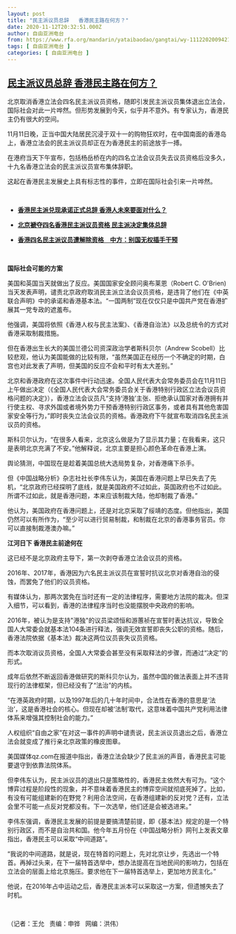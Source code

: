 ```yaml
---
layout: post
title: "民主派议员总辞   香港民主路在何方？"
date: 2020-11-12T20:32:51.000Z
author: 自由亚洲电台
from: https://www.rfa.org/mandarin/yataibaodao/gangtai/wy-11122020094210.html
tags: [ 自由亚洲电台 ]
categories: [ 自由亚洲电台 ]
---
```

<!--1605213171000-->
[民主派议员总辞   香港民主路在何方？](https://www.rfa.org/mandarin/yataibaodao/gangtai/wy-11122020094210.html)
------

<div>
<p>北京取消香港立法会四名民主派议员资格，随即引发民主派议员集体退出立法会，国际社会对此一片哗然。但形势发展到今天，似乎并不意外。有专家认为，香港民主仍有很大的空间。</p><p>11月11日晚，正当中国大陆居民沉浸于双十一的购物狂欢时，在中国南面的香港岛上，香港立法会的民主派议员却正在为香港民主的前途放手一搏。</p><p>在港府当天下午宣布，包括杨岳桥在内的四名立法会议员失去议员资格后没多久，十九名香港立法会的民主派议员宣布集体辞职。</p><p>这起在香港民主发展史上具有标志性的事件，立即在国际社会引来一片哗然。</p><p> </p><ul><li><b><a class="external-link" href="http://www.rfa.org/mandarin/yataibaodao/gangtai/al-11122020082526.html">香港民主派兑现承诺正式总辞 香港人未來要面对什么？</a></b></li></ul><ul><li><b><a class="external-link" href="http://www.rfa.org/mandarin/yataibaodao/gangtai/al-11112020081816.html">北京褫夺四名香港民主派议员资格 民主派决定集体总辞</a></b></li></ul><ul><li><b><a class="external-link" href="http://www.rfa.org/mandarin/Xinwen/4-11112020095823.html">香港四名民主派议员遭解除资格　中方：别国无权插手干预</a></b></li></ul><p> </p><p><b>国际社会可能的方案</b></p><p>美国和英国当天就做出了反应。美国国家安全顾问奥布莱恩（Robert C. O'Brien)当天发表声明，谴责北京政府取消民主派立法会议员资格，是违背了他们在《中英联合声明》中的承诺和香港基本法。“一国两制”现在仅仅只是中国共产党在香港扩展其一党专政的遮羞布。</p><p>他强调，美国将依照《香港人权与民主法案》、《香港自治法》以及总统令的方式对香港采取制裁措施。</p><p>但在香港出生长大的美国兰德公司资深政治学者斯科贝尔（Andrew Scobell）比较悲观，他认为美国能做的比较有限，“虽然美国正在经历一个不确定的时期，白宫也对此发表了声明，但美国的反应不会和平时有太大差别。”</p><p>北京和香港政府在这次事件中行动迅速。全国人民代表大会常务委员会在11月11日上午做出决定（《全国人民代表大会常务委员会关于香港特别行政区立法会议员资格问题的决定》），香港立法会议员凡“支持‘港独’主张、拒绝承认国家对香港拥有并行使主权、寻求外国或者境外势力干预香港特别行政区事务，或者具有其他危害国家安全等行为，”即时丧失立法会议员的资格。香港政府下午就宣布取消四名民主派议员的资格。</p><p>斯科贝尔认为，“在很多人看来，北京这么做是为了显示其力量；在我看来，这只是表明北京充满了不安。”他解释说，北京主要是担心颜色革命在香港上演。</p><p>舆论猜测，中国现在是趁着美国总统大选局势复杂，对香港痛下杀手。</p><p>但《中国战略分析》杂志社社长李伟东认为，美国在香港问题上早已失去了先机，“北京政府已经探明了底线，就是美国政府不过如此，英国政府也不过如此。所谓不过如此，就是香港问题，本来应该制裁大陆，他却制裁了香港。”</p><p>他认为，美国政府在香港问题上，还是对北京采取了绥靖的态度。但他指出，美国仍然可以有所作为，“至少可以进行贸易制裁，和制裁在北京的香港事务官员。你可以直接制裁港澳办嘛。”</p><p><b>江河日下 香港民主前途何在</b></p><p>这已经不是北京政府主导下，第一次剥夺香港立法会议员的资格。</p><p>2016年、2017年，香港因为六名民主派议员在宣誓时抗议北京对香港自治的侵蚀，而罢免了他们的议员资格。</p><p>有媒体认为，那两次罢免在当时还有一定的法律程序，需要地方法院的裁决。但深入细节，可以看到，香港的法律程序当时也没能摆脱中央政府的影响。</p><p>2016年，被认为是支持"港独"的议员梁颂恒和游蕙祯在宣誓时表达抗议，导致全国人大常委会就基本法104条进行释法，强调无效宣誓即丧失公职的资格。随后，香港法院依据《基本法》裁决这两位议员丧失议员资格。</p><p>而本次取消议员资格，全国人大常委会甚至没有采取释法的步骤，而通过“决定”的形式。</p><p>成年后依然不断返回香港做研究的斯科贝尔认为，虽然中国的做法表面上并不违背现行的法律框架，但已经没有了“法治”的内核。</p><p>“在港英政府时期，以及1997年后的几十年时间中，合法性在香港的意思是‘法治’，这是香港社会的核心。但现在却被‘法制’取代，这意味着中国共产党利用法律体系来增强其控制社会的能力。”</p><p>人权组织“自由之家”在对这一事件的声明中谴责说，民主派议员退出之后，香港立法会就变成了推行亲北京政策的橡皮图章。</p><p>美国媒体qz.com在报道中指出，香港立法会缺少了民主派的声音，香港民主可能要退守到依靠法院体系。</p><p>但李伟东认为，民主派议员的退出只是策略性的，香港民主依然大有可为。“这个博弈过程是阶段性的现象，并不意味着香港民主的博弈空间就彻底死掉了。比如，有没有可能组建新的在野党？利用合法空间，在香港组建新的反对党？还有，立法会里不可能一点反对党都没有。下一次选举，他们还是会被选进来。”</p><p>李伟东强调，香港民主发展的前提是要搞清楚前提，即《基本法》规定的是一个特别行政区，而不是自治共和国。他今年五月份在《中国战略分析》网刊上发表文章指出，香港民主可以采取“中间道路”。</p><p>“我说的中间道路，就是说，现在特首的问题上，先对北京让步，先选出一个特首。再掉过头来，在下一届特首选举中，想办法提高在当地民间的影响力，包括在立法会的层面上给北京施压。要求他在下一届特首选举上，更加地方民主化。”</p><p>他说，在2016年占中运动之后，香港民主派本可以采取这一方案，但遗憾失去了时机。</p><p> </p><p>（记者：王允   责编：申铧   网编：洪伟）</p><div></div><ul></ul>
</div>
